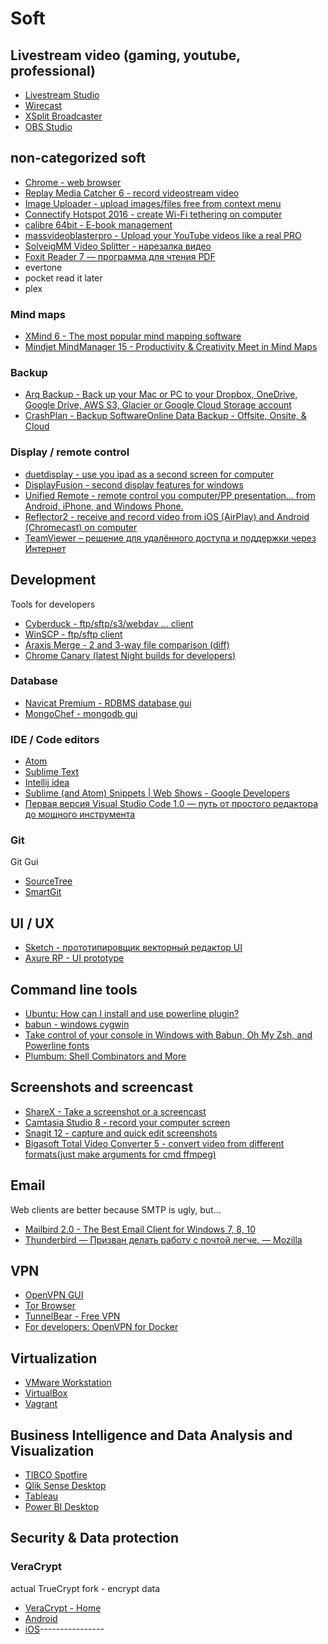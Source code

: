 # Soft

## Livestream video (gaming, youtube, professional)
 - [Livestream Studio](http://www.telestream.net/wirecast/resources.htm)
 - [Wirecast](https://livestream.com/studio)
 - [XSplit Broadcaster](https://www.xsplit.com/broadcaster)
 - [OBS Studio](https://obsproject.com)

## non-categorized soft
 - [Chrome - web browser](https://www.google.com/chrome/)
 - [Replay Media Catcher 6 - record videostream video](http://applian.com/replay-media-catcher/)
 - [Image Uploader - upload images/files free from context menu](https://github.com/zenden2k/image-uploader)
 - [Connectify Hotspot 2016 - create Wi-Fi tethering on computer](http://www.connectify.me/blog/release-notes/hotspot-v-2016/)
 - [calibre 64bit - E-book management](https://calibre-ebook.com/download_windows64)
 - [massvideoblasterpro - Upload your YouTube videos like a real PRO](http://massvideoblasterpro.com/)
 - [SolveigMM Video Splitter - нарезалка видео](http://www.solveigmm.com/ru/products/video-splitter/)
 - [Foxit Reader 7 — программа для чтения PDF](https://www.foxitsoftware.com/ru/products/pdf-reader/)
 - evertone
 - pocket read it later
 - plex

### Mind maps
- [XMind 6 - The most popular mind mapping software](http://www.xmind.net/)
- [Mindjet MindManager 15 - Productivity & Creativity Meet in Mind Maps](https://www.mindjet.com/mindmanager/)

### Backup
 - [Arq Backup - Back up your Mac or PC to your Dropbox, OneDrive, Google Drive, AWS S3, Glacier or Google Cloud Storage account](https://www.arqbackup.com/)
 - [CrashPlan - Backup SoftwareOnline Data Backup - Offsite, Onsite, & Cloud](http://www.code42.com/crashplan/)

### Display / remote control
- [duetdisplay - use you ipad as a second screen for computer](http://www.duetdisplay.com/ru/)
- [DisplayFusion - second display features for windows](https://www.displayfusion.com/)
- [Unified Remote - remote control you computer/PP presentation... from Android, iPhone, and Windows Phone.](https://www.unifiedremote.com/)
- [Reflector2 - receive and record video from iOS (AirPlay) and Android (Chromecast) on computer ](http://www.airsquirrels.com/reflector/)
- [TeamViewer – решение для удалённого доступа и поддержки через Интернет](https://www.teamviewer.com/ru/)

## Development
Tools for developers

- [Cyberduck - ftp/sftp/s3/webdav ... client](https://cyberduck.io/)
- [WinSCP - ftp/sftp client](https://winscp.net/eng/docs/lang:ru)
- [Araxis Merge - 2 and 3-way file comparison (diff)](http://www.araxis.com/merge/index.en)
- [Chrome Canary (latest Night builds for developers) ](https://www.google.ru/chrome/browser/canary.html)

### Database
- [Navicat Premium - RDBMS database gui](http://www.navicat.com/products/navicat-premium)
- [MongoChef - mongodb gui](http://3t.io/mongochef/)

### IDE / Code editors
- [Atom](https://atom.io/)
- [Sublime Text](https://www.sublimetext.com/)
- [Intellij idea](https://www.jetbrains.com/idea/)
- [Sublime (and Atom) Snippets | Web Shows - Google Developers](https://developers.google.com/web/shows/ttt/series-2/sublime-snippet)
- [Первая версия Visual Studio Code 1.0 — путь от простого редактора до мощного инструмента](https://habrahabr.ru/company/microsoft/blog/281667/)

### Git
Git Gui
- [SourceTree](https://www.sourcetreeapp.com/)
- [SmartGit](http://www.syntevo.com/smartgit/)

## UI / UX
 - [Sketch - прототипировщик векторный редактор UI](http://bohemiancoding.com/sketch/)
 - [Axure RP - UI prototype](http://www.axure.com/download)

## Command line tools
 - [Ubuntu: How can I install and use powerline plugin?](http://askubuntu.com/questions/283908/how-can-i-install-and-use-powerline-plugin)
 - [babun - windows cygwin](http://babun.github.io/)
 - [Take control of your console in Windows with Babun, Oh My Zsh, and Powerline fonts](https://www.sorendam.com/take-control-of-your-console-in-windows-with-babun-oh-my-zsh-and-powerline-fonts/)
 - [Plumbum: Shell Combinators and More](http://plumbum.readthedocs.org/en/latest/index.html)

## Screenshots and screencast
- [ShareX - Take a screenshot or a screencast](https://getsharex.com/)
- [Camtasia Studio 8 - record your computer screen](https://www.techsmith.com/camtasia.html)
- [Snagit 12 - capture and quick edit screenshots](https://www.techsmith.com/snagit.html)
- [Bigasoft Total Video Converter 5 - convert video from different formats(just make arguments for cmd ffmpeg)](http://www.bigasoft.com/total-video-converter.html)

## Email
Web clients are better because SMTP is ugly, but...

 - [Mailbird 2.0 - The Best Email Client for Windows 7, 8, 10](https://www.getmailbird.com/)
 - [Thunderbird — Призван делать работу с почтой легче. — Mozilla](https://www.mozilla.org/ru/thunderbird/)

## VPN
- [OpenVPN GUI](https://openvpn.net/)
- [Tor Browser](https://www.torproject.org/projects/torbrowser.html.en)
- [TunnelBear - Free VPN](https://www.tunnelbear.com/)
- [For developers: OpenVPN for Docker](https://github.com/jpetazzo/dockvpn)

## Virtualization
 - [VMware Workstation](http://www.vmware.com/ru/products/workstation)
 - [VirtualBox](https://www.virtualbox.org/)
 - [Vagrant](https://www.vagrantup.com/)

## Business Intelligence and Data Analysis and Visualization
 - [TIBCO Spotfire](http://spotfire.tibco.com/)
 - [Qlik Sense Desktop](http://www.qlik.com/products/qlik-sense/desktop)
 - [Tableau](http://www.tableau.com/)
 - [Power BI Desktop](https://powerbi.microsoft.com/ru-ru/desktop/)


## Security & Data protection

### VeraCrypt
actual TrueCrypt fork - encrypt data
 - [VeraCrypt - Home](https://veracrypt.codeplex.com/)
 - [Android](https://play.google.com/store/apps/details?id=com.sovworks.eds.android)
 - [iOS](https://itunes.apple.com/us/app/disk-decipher/id516538625?mt=8)----------------
